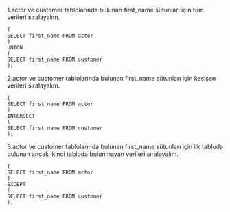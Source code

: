 1.actor ve customer tablolarında bulunan first_name sütunları için tüm verileri sıralayalım.
    
    (
    SELECT first_name FROM actor
    )
    UNION
    (
    SELECT first_name FROM customer
    );

2.actor ve customer tablolarında bulunan first_name sütunları için kesişen verileri sıralayalım.

    (
    SELECT first_name FROM actor
    )
    INTERSECT
    (
    SELECT first_name FROM customer
    );

3.actor ve customer tablolarında bulunan first_name sütunları için ilk tabloda bulunan ancak ikinci tabloda bulunmayan verileri sıralayalım.

    (
    SELECT first_name FROM actor
    )
    EXCEPT
    (
    SELECT first_name FROM customer
    );